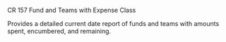 CR 157
Fund and Teams with Expense Class

Provides a detailed current date report of funds and teams with amounts spent, encumbered, and remaining.
